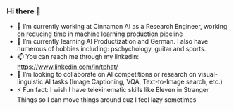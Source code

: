 ### Hi there 👋

- 🔭 I’m currently working at Cinnamon AI as a Research Engineer, working on reducing time in machine learning production pipeline 
- 🌱 I’m currently learning AI Productization and German. I also have numerous of hobbies including: pschychology, guitar and sports.
- 📫 You can reach me through my linkedin: https://www.linkedin.com/in/tphat/
- 👯 I’m looking to collaborate on AI competitions or research on visual-linguistic AI tasks (Image Captioning, VQA, Text-to-Image search, etc.)
- ⚡ Fun fact: I wish I have telekinematic skills like Eleven in Stranger Things so I can move things around cuz I feel lazy sometimes




<!--
**patrickphatnguyen/patrickphatnguyen** is a ✨ _special_ ✨ repository because its `README.md` (this file) appears on your GitHub profile.

Here are some ideas to get you started:

- 🤔 I’m looking for help with ...
- 💬 Ask me about ...
- 😄 Pronouns: ...
-->
